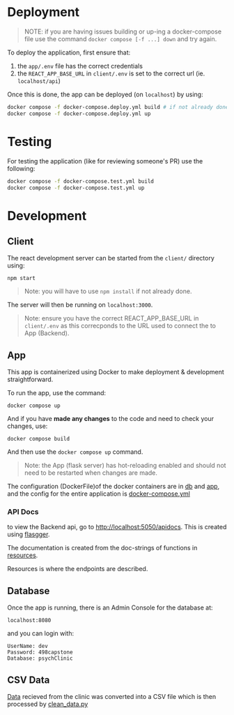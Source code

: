 # Deployment

> NOTE: if you are having issues building or up-ing a docker-compose file use
> the command `docker compose [-f ...] down` and try again.

To deploy the application, first ensure that:

1. the `app/.env` file has the correct credentials
2. the `REACT_APP_BASE_URL` in `client/.env` is set to the correct url (ie. `localhost/api`)

Once this is done, the app can be deployed (on `localhost`) by using:

```bash
docker compose -f docker-compose.deploy.yml build # if not already done
docker compose -f docker-compose.deploy.yml up
```

# Testing

For testing the application (like for reviewing someone's PR) use the following:

```bash
docker compose -f docker-compose.test.yml build
docker compose -f docker-compose.test.yml up
```

# Development

## Client

The react development server can be started from the `client/` directory using:

	npm start

> Note: you will have to use `npm install` if not already done.

The server will then be running on `localhost:3000`. 

> Note: ensure you have the correct REACT_APP_BASE_URL in `client/.env` as this
> correcponds to the URL used to connect the to App (Backend).

## App

This app is containerized using Docker to make deployment & development
straightforward.

To run the app, use the command:

	docker compose up

And if you have **made any changes** to the code and need to check your
changes, use:

	docker compose build

And then use the `docker compose up` command.

> Note: the App (flask server) has hot-reloading enabled and should not need to
> be restarted when changes are made.

The configuration (DockerFile)of the docker containers are in [db](./db) and
[app](./app), and the config for the entire application is
[docker-compose.yml](./docker-compose.yml)

### API Docs

to view the Backend api, go to <http://localhost:5050/apidocs>.
This is created using [flasgger](https://github.com/flasgger/flasgger).

The documentation is created from the doc-strings of functions in
[resources](./app/resources).

Resources is where the endpoints are described.

## Database

Once the app is running, there is an Admin Console for the database at:

	localhost:8080

and you can login with:
	
	UserName: dev
	Password: 498capstone
	Database: psychClinic

## CSV Data

[Data](db/csv_data/init_data.csv) recieved from the clinic was converted into a
CSV file which is then processed by [clean_data.py](db/csv_data/clean_data.py)
